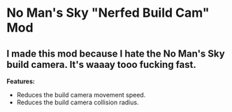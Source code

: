 # No Man's Sky "Nerfed Build Cam" Mod

## I made this mod because I hate the No Man's Sky build camera. It's waaay tooo fucking fast.

**Features:**
- Reduces the build camera movement speed.
- Reduces the build camera collision radius.
